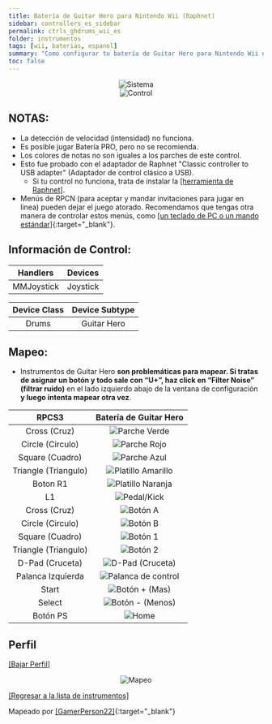 ```yaml
---
title: Batería de Guitar Hero para Nintendo Wii (Raphnet)
sidebar: controllers_es_sidebar
permalink: ctrls_ghdrums_wii_es
folder: instrumentos
tags: [wii, baterias, espanol]
summary: "Como configurar tu batería de Guitar Hero para Nintendo Wii en RPCS3."
toc: false
---
```


<div align="center"> <img src="https://rb3pc.milohax.org/images/instruments/plat/wii.png" alt="Sistema" title="Sistema"></div>

<div align="center"> <img src="https://rb3pc.milohax.org/images/instruments/cont/ghdrmscontroller.png" alt="Control" title="Control"></div>

## NOTAS:

* La detección de velocidad (intensidad) no funciona.
* Es posible jugar Batería PRO, pero no se recomienda.
* Los colores de notas no son iguales a los parches de este control.
* Esto fue probado con el adaptador de Raphnet "Classic controller to USB adapter" (Adaptador de control clásico a USB).
	* Si tu control no funciona, trata de instalar la [[herramienta de Raphnet]](https://www.raphnet-tech.com/products/adapter_manager/index.php).
* Menús de RPCN (para aceptar y mandar invitaciones para jugar en linea) pueden dejar el juego atorado. Recomendamos que tengas otra manera de controlar estos menús, como [[un teclado de PC o un mando estándar]](https://rb3pc.milohax.org/ctrls_pads_es){:target="_blank"}.

## Información de Control:

| Handlers | Devices |
|:------------------:|:---------------------:|
| MMJoystick | Joystick |

| Device Class | Device Subtype |
|:------------------:|:---------------------:|
| Drums | Guitar Hero |

## Mapeo:

* Instrumentos de Guitar Hero **son problemáticas para mapear. Si tratas de asignar un botón y todo sale con “U+”, haz click en “Filter Noise” (filtrar ruido)** en el lado izquierdo abajo de la ventana de configuración **y luego intenta mapear otra vez**.

| **RPCS3** | **Batería de Guitar Hero** |
|:--------:|:-----------------:|
| Cross (Cruz) | ![Parche Verde](https://rb3pc.milohax.org/images/btns/drms/gh/gp.png "Parche Verde") |
| Circle (Circulo) | ![Parche Rojo](https://rb3pc.milohax.org/images/btns/drms/gh/rp.png "Parche Rojo") |
| Square (Cuadro) | ![Parche Azul](https://rb3pc.milohax.org/images/btns/drms/gh/bp.png "Parche Azul") |
| Triangle (Triangulo) | ![Platillo Amarillo](https://rb3pc.milohax.org/images/btns/drms/gh/yc.png "Platillo Amarillo") |
| Boton R1 | ![Platillo Naranja](https://rb3pc.milohax.org/images/btns/drms/gh/oc.png "Platillo Naranja") |
| L1 | ![Pedal/Kick](https://rb3pc.milohax.org/images/btns/drms/gh/kp.png "Pedal/Kick") |
| Cross (Cruz) | ![Botón A](https://rb3pc.milohax.org/images/btns/ctrls/wii/a.png "Botón A") |
| Circle (Circulo) | ![Botón B](https://rb3pc.milohax.org/images/btns/ctrls/wii/b.png "Botón B") |
| Square (Cuadro) | ![Botón 1](https://rb3pc.milohax.org/images/btns/ctrls/wii/1.png "Botón 1") |
| Triangle (Triangulo) | ![Botón 2](https://rb3pc.milohax.org/images/btns/ctrls/wii/2.png "Botón 2") |
| D-Pad (Cruceta) | ![D-Pad (Cruceta)](https://rb3pc.milohax.org/images/btns/ctrls/wii/dpad.png "D-Pad (Cruceta)") |
| Palanca Izquierda | ![Palanca de control](https://rb3pc.milohax.org/images/btns/ctrls/wii/ls.png "Palanca de control") |
| Start | ![Botón + (Mas)](https://rb3pc.milohax.org/images/btns/ctrls/wii/plu.png "Botón + (Mas)") |
| Select | ![Botón - (Menos)](https://rb3pc.milohax.org/images/btns/ctrls/wii/min.png "Botón - (Menos)") |
| Botón PS | ![Home](https://rb3pc.milohax.org/images/btns/ctrls/wii/home.png "Home") |

## Perfil

[[Bajar Perfil]](https://github.com/carlmylo/docu-rpcs3/raw/gh-pages/downloads/instrument-repo/Wii%20Guitar%20Hero%20Drums.7z)

<div align="center"> <img src="https://rb3pc.milohax.org/images/instruments/maps/drmswiighmapping.png" alt="Mapeo" title="Mapeo"></div>

[[Regresar a la lista de instrumentos]](https://rb3pc.milohax.org/ctrls_es#lista-de-instrumentos)

Mapeado por [[GamerPerson22]](https://www.youtube.com/channel/UCC5SlXPlnlGwBG7w6mvfx8g){:target="_blank"}